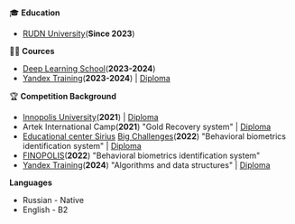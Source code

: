 🎓 **Education**
- [RUDN University](https://www.rudn.ru/)(**Since 2023**)

👨‍🏫 **Cources**  
- [Deep Learning School](https://dls.samcs.ru/)(**2023-2024**)
- [Yandex Training](https://yandex.ru/yaintern/training/algorithm-training)(**2023-2024**) | [Diploma]()


🏆 **Competition Background**  
- [Innopolis University](https://innopolis.university/?ysclid=mh814ibywx972086197)(**2021**) | [Diploma]()
- Artek International Camp(**2021**) "Gold Recovery system" | [Diploma]()
- [Educational center Sirius](https://sochisirius.ru/) [Big Challenges](https://bigchallenges.ru/biometry)(**2022**) "Behavioral biometrics identification system" | [Diploma]()
- [FINOPOLIS](https://finopolis.ru/)(**2022**) "Behavioral biometrics identification system"
- [Yandex Training](https://yandex.ru/yaintern/training/algorithm-training)(**2024**) "Algorithms and data structures" | [Diploma]()

**Languages**
- Russian - Native
- English - B2



<!--
**gaus2005eulerovich/gaus2005eulerovich** is a ✨ _special_ ✨ repository because its `README.md` (this file) appears on your GitHub profile.

Here are some ideas to get you started:

- 🔭 I’m currently working on ...
- 🌱 I’m currently learning ...
- 👯 I’m looking to collaborate on ...
- 🤔 I’m looking for help with ...
- 💬 Ask me about ...
- 📫 How to reach me: ...
- 😄 Pronouns: ...
- ⚡ Fun fact: ...
-->
